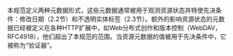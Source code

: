 本规范定义两种元数据形式，这些元数据通常被用于观测资源状态并特使先决条件：修改日期（2.2节）和不透明实体标签（2.3节）。额外的影响资源状态的元数据已经被定义在各种HTTP扩展中，如Web分布式创作和版本控制（WebDAV，RFC4918），他们超出了本规范的范围。当资源元数据的值被用于先决条件中，它被称为“验证器”。